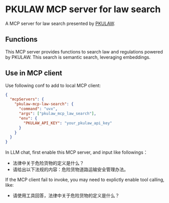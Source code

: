 # PKULAW MCP server for law search

A MCP server for law search presented by [PKULAW](https://www.pkulaw.com/).


## Functions

This MCP server provides functions to search law and regulations powered by PKULAW. This search is semantic search, leveraging embeddings.


## Use in MCP client

Use following conf to add to local MCP client:

```json
{
  "mcpServers": {
    "pkulaw-mcp-law-search": {
      "command": "uvx",
      "args": ["pkulaw_mcp_law_search"],
      "env": {
        "PKULAW_API_KEY": "your_pkulaw_api_key"
      }
    }
  }
}
```

In LLM chat, first enable this MCP server, and input like followings：
- 法律中关于危险货物的定义是什么？
- 请给出以下法规的内容：危险货物道路运输安全管理办法。

If the MCP client fail to invoke, you may need to explictly enable tool calling, like:
- 请使用工具回答，法律中关于危险货物的定义是什么？


